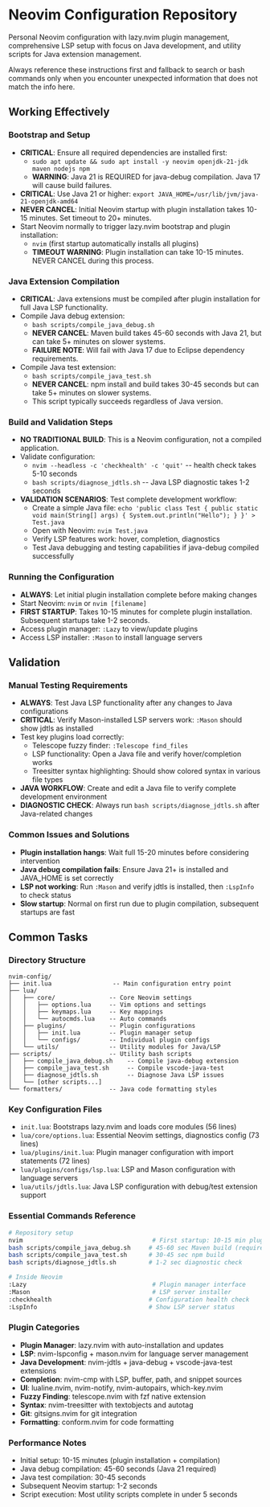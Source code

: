 # Neovim Configuration Repository
Personal Neovim configuration with lazy.nvim plugin management, comprehensive LSP setup with focus on Java development, and utility scripts for Java extension management.

Always reference these instructions first and fallback to search or bash commands only when you encounter unexpected information that does not match the info here.

## Working Effectively

### Bootstrap and Setup
- **CRITICAL**: Ensure all required dependencies are installed first:
  - `sudo apt update && sudo apt install -y neovim openjdk-21-jdk maven nodejs npm`
  - **WARNING**: Java 21 is REQUIRED for java-debug compilation. Java 17 will cause build failures.
- **CRITICAL**: Use Java 21 or higher: `export JAVA_HOME=/usr/lib/jvm/java-21-openjdk-amd64`
- **NEVER CANCEL**: Initial Neovim startup with plugin installation takes 10-15 minutes. Set timeout to 20+ minutes.
- Start Neovim normally to trigger lazy.nvim bootstrap and plugin installation:
  - `nvim` (first startup automatically installs all plugins)
  - **TIMEOUT WARNING**: Plugin installation can take 10-15 minutes. NEVER CANCEL during this process.

### Java Extension Compilation
- **CRITICAL**: Java extensions must be compiled after plugin installation for full Java LSP functionality.
- Compile Java debug extension:
  - `bash scripts/compile_java_debug.sh`
  - **NEVER CANCEL**: Maven build takes 45-60 seconds with Java 21, but can take 5+ minutes on slower systems.
  - **FAILURE NOTE**: Will fail with Java 17 due to Eclipse dependency requirements.
- Compile Java test extension:
  - `bash scripts/compile_java_test.sh`  
  - **NEVER CANCEL**: npm install and build takes 30-45 seconds but can take 5+ minutes on slower systems.
  - This script typically succeeds regardless of Java version.

### Build and Validation Steps
- **NO TRADITIONAL BUILD**: This is a Neovim configuration, not a compiled application.
- Validate configuration:
  - `nvim --headless -c 'checkhealth' -c 'quit'` -- health check takes 5-10 seconds
  - `bash scripts/diagnose_jdtls.sh` -- Java LSP diagnostic takes 1-2 seconds
- **VALIDATION SCENARIOS**: Test complete development workflow:
  - Create a simple Java file: `echo 'public class Test { public static void main(String[] args) { System.out.println("Hello"); } }' > Test.java`
  - Open with Neovim: `nvim Test.java`
  - Verify LSP features work: hover, completion, diagnostics
  - Test Java debugging and testing capabilities if java-debug compiled successfully

### Running the Configuration
- **ALWAYS**: Let initial plugin installation complete before making changes
- Start Neovim: `nvim` or `nvim [filename]`
- **FIRST STARTUP**: Takes 10-15 minutes for complete plugin installation. Subsequent startups take 1-2 seconds.
- Access plugin manager: `:Lazy` to view/update plugins
- Access LSP installer: `:Mason` to install language servers

## Validation

### Manual Testing Requirements
- **ALWAYS**: Test Java LSP functionality after any changes to Java configurations
- **CRITICAL**: Verify Mason-installed LSP servers work: `:Mason` should show jdtls as installed
- Test key plugins load correctly:
  - Telescope fuzzy finder: `:Telescope find_files`
  - LSP functionality: Open a Java file and verify hover/completion works
  - Treesitter syntax highlighting: Should show colored syntax in various file types
- **JAVA WORKFLOW**: Create and edit a Java file to verify complete development environment
- **DIAGNOSTIC CHECK**: Always run `bash scripts/diagnose_jdtls.sh` after Java-related changes

### Common Issues and Solutions
- **Plugin installation hangs**: Wait full 15-20 minutes before considering intervention
- **Java debug compilation fails**: Ensure Java 21+ is installed and JAVA_HOME is set correctly
- **LSP not working**: Run `:Mason` and verify jdtls is installed, then `:LspInfo` to check status
- **Slow startup**: Normal on first run due to plugin compilation, subsequent startups are fast

## Common Tasks

### Directory Structure
```
nvim-config/
├── init.lua                 -- Main configuration entry point
├── lua/
│   ├── core/               -- Core Neovim settings
│   │   ├── options.lua     -- Vim options and settings  
│   │   ├── keymaps.lua     -- Key mappings
│   │   └── autocmds.lua    -- Auto commands
│   ├── plugins/            -- Plugin configurations
│   │   ├── init.lua        -- Plugin manager setup
│   │   └── configs/        -- Individual plugin configs
│   └── utils/              -- Utility modules for Java/LSP
├── scripts/                -- Utility bash scripts
│   ├── compile_java_debug.sh    -- Compile java-debug extension
│   ├── compile_java_test.sh     -- Compile vscode-java-test
│   ├── diagnose_jdtls.sh        -- Diagnose Java LSP issues
│   └── [other scripts...]
└── formatters/             -- Java code formatting styles
```

### Key Configuration Files
- `init.lua`: Bootstraps lazy.nvim and loads core modules (56 lines)
- `lua/core/options.lua`: Essential Neovim settings, diagnostics config (73 lines) 
- `lua/plugins/init.lua`: Plugin manager configuration with import statements (72 lines)
- `lua/plugins/configs/lsp.lua`: LSP and Mason configuration with language servers
- `lua/utils/jdtls.lua`: Java LSP configuration with debug/test extension support

### Essential Commands Reference
```bash
# Repository setup
nvim                                    # First startup: 10-15 min plugin install
bash scripts/compile_java_debug.sh     # 45-60 sec Maven build (requires Java 21+)
bash scripts/compile_java_test.sh      # 30-45 sec npm build
bash scripts/diagnose_jdtls.sh         # 1-2 sec diagnostic check

# Inside Neovim
:Lazy                                   # Plugin manager interface
:Mason                                  # LSP server installer
:checkhealth                           # Configuration health check
:LspInfo                               # Show LSP server status
```

### Plugin Categories
- **Plugin Manager**: lazy.nvim with auto-installation and updates
- **LSP**: nvim-lspconfig + mason.nvim for language server management
- **Java Development**: nvim-jdtls + java-debug + vscode-java-test extensions
- **Completion**: nvim-cmp with LSP, buffer, path, and snippet sources
- **UI**: lualine.nvim, nvim-notify, nvim-autopairs, which-key.nvim
- **Fuzzy Finding**: telescope.nvim with fzf native extension
- **Syntax**: nvim-treesitter with textobjects and autotag
- **Git**: gitsigns.nvim for git integration
- **Formatting**: conform.nvim for code formatting

### Performance Notes
- Initial setup: 10-15 minutes (plugin installation + compilation)
- Java debug compilation: 45-60 seconds (Java 21 required)
- Java test compilation: 30-45 seconds  
- Subsequent Neovim startup: 1-2 seconds
- Script execution: Most utility scripts complete in under 5 seconds